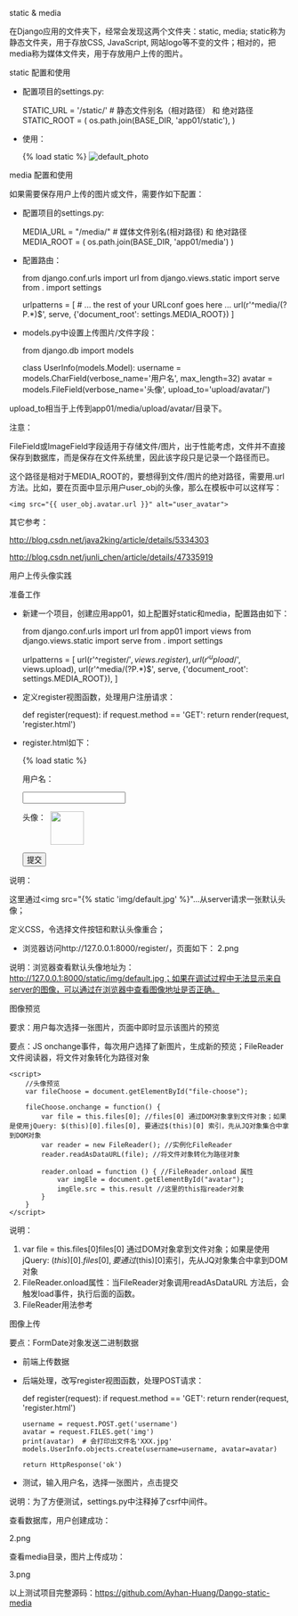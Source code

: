 static & media

在Django应用的文件夹下，经常会发现这两个文件夹：static, media; static称为静态文件夹，用于存放CSS, JavaScript, 网站logo等不变的文件；相对的，把media称为媒体文件夹，用于存放用户上传的图片。

static 配置和使用

-   配置项目的settings.py:

    STATIC_URL = '/static/'  # 静态文件别名（相对路径） 和 绝对路径
    STATIC_ROOT = (
        os.path.join(BASE_DIR, 'app01/static'),
    )

-   使用：

    {% load static %}
    <img src="{% static 'img/default.jpg' %}" alt="default_photo"/>

media 配置和使用

如果需要保存用户上传的图片或文件，需要作如下配置：

-   配置项目的settings.py:

    MEDIA_URL = "/media/"   # 媒体文件别名(相对路径) 和 绝对路径
    MEDIA_ROOT = (
        os.path.join(BASE_DIR, 'app01/media')
    )

-   配置路由：

    from django.conf.urls import url
    from django.views.static import serve
    from . import settings
    
    urlpatterns = [
      	# ... the rest of your URLconf goes here ...
        url(r'^media/(?P<path>.*)$', serve, {'document_root': settings.MEDIA_ROOT})
    ]

-   models.py中设置上传图片/文件字段：

    from django.db import models
    
    
    class UserInfo(models.Model):
        username = models.CharField(verbose_name='用户名', max_length=32)
        avatar = models.FileField(verbose_name='头像', upload_to='upload/avatar/')
        

upload_to相当于上传到app01/media/upload/avatar/目录下。

注意：

FileField或ImageField字段适用于存储文件/图片，出于性能考虑，文件并不直接保存到数据库，而是保存在文件系统里，因此该字段只是记录一个路径而已。

这个路径是相对于MEDIA_ROOT的，要想得到文件/图片的绝对路径，需要用.url方法。比如，要在页面中显示用户user_obj的头像，那么在模板中可以这样写：

    <img src="{{ user_obj.avatar.url }}" alt="user_avatar">

其它参考：

http://blog.csdn.net/java2king/article/details/5334303

http://blog.csdn.net/junli_chen/article/details/47335919

用户上传头像实践

准备工作

-   新建一个项目，创建应用app01，如上配置好static和media，配置路由如下：

    from django.conf.urls import url
    from app01 import views
    from django.views.static import serve
    from . import settings
    
    urlpatterns = [
        url(r'^register/$', views.register),
        url(r'^upload/$', views.upload),
        url(r'^media/(?P<path>.*)$', serve, {'document_root': settings.MEDIA_ROOT}),
    ]

-   定义register视图函数，处理用户注册请求：

    def register(request):
        if request.method == 'GET':
            return render(request, 'register.html')

-   register.html如下：

    {% load static %}
    
    <style>
        div.custom-avatar {
            position: relative;
            width: 60px;
            height: 60px;
        }
    
        .sol {
            position: absolute;
            top: 0;
            left: 50px;
            width: 60px;
            height: 60px;
        }
    
        div.custom-avatar input {
            opacity: 0;
        }
    
    </style>
    
    <form>
        <p><label for="username">用户名：</label></p>
        <p><input type="text" id="username" name="username"></p>
        <div class="custom-avatar">
            <label for="avatar">头像：</label>
            <img src="{% static 'img/default.jpg' %}" id="avatar" class="sol">
            <input type="file" id="file-choose" class="sol">
        </div>
        <p><button>提交</button></p>
    </form>

说明：

这里通过<img src="{% static 'img/default.jpg' %}"...从server请求一张默认头像；

定义CSS，令选择文件按钮和默认头像重合；

-   浏览器访问http://127.0.0.1:8000/register/，页面如下：
    2.png

说明：浏览器查看默认头像地址为：http://127.0.0.1:8000/static/img/default.jpg；如果在调试过程中无法显示来自server的图像，可以通过在浏览器中查看图像地址是否正确。

图像预览

要求：用户每次选择一张图片，页面中即时显示该图片的预览

要点：JS onchange事件，每次用户选择了新图片，生成新的预览；FileReader文件阅读器，将文件对象转化为路径对象

    <script>
        //头像预览
        var fileChoose = document.getElementById("file-choose");
    
        fileChoose.onchange = function() {
            var file = this.files[0]; //files[0] 通过DOM对象拿到文件对象；如果是使用jQuery: $(this)[0].files[0], 要通过$(this)[0] 索引，先从JQ对象集合中拿到DOM对象
            var reader = new FileReader(); //实例化FileReader
            reader.readAsDataURL(file); //将文件对象转化为路径对象
    
            reader.onload = function () { //FileReader.onload 属性
                var imgEle = document.getElementById("avatar");
                imgEle.src = this.result //这里的this指reader对象
            }
        }
    </script>

说明：

1.  var file = this.files[0]files[0] 通过DOM对象拿到文件对象；如果是使用jQuery: $(this)[0].files[0], 要通过$(this)[0]索引，先从JQ对象集合中拿到DOM对象
2.  FileReader.onload属性：当FileReader对象调用readAsDataURL 方法后，会触发load事件，执行后面的函数。
3.  FileReader用法参考

图像上传

要点：FormDate对象发送二进制数据

-   前端上传数据

    <script>
        //上传图片，这里选择通过Ajax提交
        var form = document.getElementsByTagName('form')[0];
        form.onsubmit = function (e) {
            e.preventDefault(); //阻止默认提交
            var username = document.getElementById('username').value;
            var fileObject = document.getElementById("file-choose").files[0]; //拿到图片文件对象
    
            //实例化FormData对象，添加数据 data.append(key, value)
            var data = new FormData();
            data.append('username', username);
            data.append('img', fileObject);
    
            //XMLHttpRequest对象发送Ajax请求
            var url = '/register/';
            var xmlHttp = new XMLHttpRequest();
            xmlHttp.open('POST', url, true);
            xmlHttp.send(data);
        }
    </script>

-   后端处理，改写register视图函数，处理POST请求：

    def register(request):
        if request.method == 'GET':
            return render(request, 'register.html')
    	
        username = request.POST.get('username')
        avatar = request.FILES.get('img')
        print(avatar)  # 会打印出文件名'XXX.jpg'
        models.UserInfo.objects.create(username=username, avatar=avatar)
    
        return HttpResponse('ok')

-   测试，输入用户名，选择一张图片，点击提交



说明：为了方便测试，settings.py中注释掉了csrf中间件。

查看数据库，用户创建成功：

2.png

查看media目录，图片上传成功：

3.png



以上测试项目完整源码：https://github.com/Ayhan-Huang/Dango-static-media

